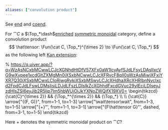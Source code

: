 ```yaml
---
aliases: ["convolution product"]
---
```


See [end](coend.md) and [coend](coend.md).

For $\cat{C}$ a $\Top_*\dash$[enriched](Enriched%20category.md) [symmetric monoidal](Symmetric%20monoidal%20category.md) category, define a convolution product
$$
\hat\tensor: \Fun(\cat C, \Top_*)^{\times 2} \to \Fun(\cat C, \Top_*)
$$
as the following left [Kan extension](Kan%20extension.md):

% https://q.uiver.app/?q=WzAsNCxbMCwwLCJcXGNhdHtDfV57XFx0aW1lcyAyfSJdLFsyLDAsIlxcVG9wXypee1xcdGltZXMgMn0iXSxbNCwwLCJcXFRvcF8qIl0sWzAsMiwiXFxjYXR7Q30iXSxbMCwxLCIoRiwgRykiXSxbMSwyLCJcXHdhaXRcXHRlbnNvclxcd2FpdCJdLFswLDMsIisiLDJdLFszLDIsIkZcXGhhdFxcdGVuc29yIEciLDIseyJzdHlsZSI6eyJib2R5Ijp7Im5hbWUiOiJkYXNoZWQifX19XV0= \\begin{tikzcd} {\\cat{C}^{\\times 2}} && {\\Top\_\*^{\\times 2}} && {\\Top\_\*} \\\\ \\\\ {\\cat{C}} \\arrow\["{(F, G)}", from=1-1, to=1-3\] \\arrow\["\\wait\\tensor\\wait", from=1-3, to=1-5\] \\arrow\["{+}"', from=1-1, to=3-1\] \\arrow\["{F\\hat\\tensor G}"', dashed, from=3-1, to=1-5\] \\end{tikzcd}

Here $+$ denotes the symmetric monoidal product on $\cat{C}$?

